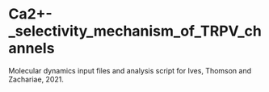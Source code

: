 # Ca2+-_selectivity_mechanism_of_TRPV_channels
Molecular dynamics input files and analysis script for Ives, Thomson and Zachariae, 2021.
